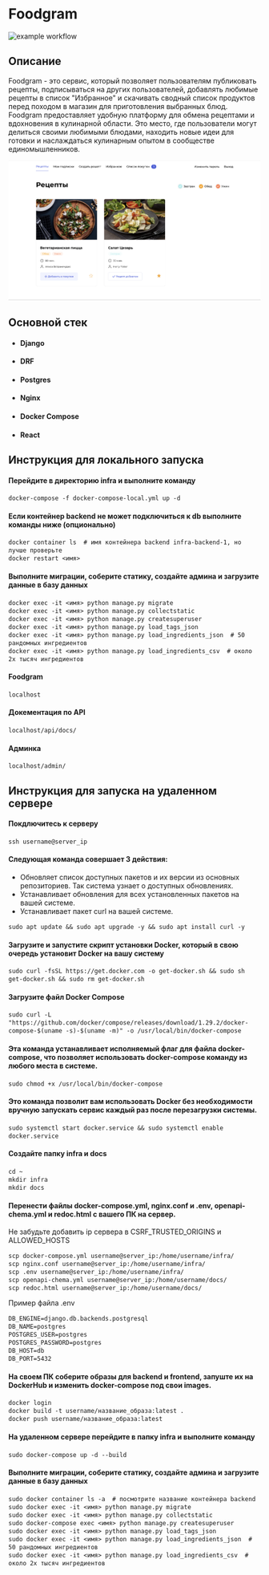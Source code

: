 # Foodgram
![example workflow](https://github.com/nemosanima/foodgram-project-react/actions/workflows/foodgram_workflow.yml/badge.svg)

## Описание

Foodgram - это сервис, который позволяет пользователям публиковать рецепты, подписываться на других пользователей, добавлять любимые рецепты в список "Избранное" и скачивать сводный список продуктов перед походом в магазин для приготовления выбранных блюд. Foodgram предоставляет удобную платформу для обмена рецептами и вдохновения в кулинарной области. Это место, где пользователи могут делиться своими любимыми блюдами, находить новые идеи для готовки и наслаждаться кулинарным опытом в сообществе единомышленников.

![Index](https://github.com/Nemosanima/foodgram-project-react/blob/master/images/index.png)

## Основной стек

- #### Django
- #### DRF
- #### Postgres
- #### Nginx
- #### Docker Compose
- #### React

## Инструкция для локального запуска

#### Перейдите в директорию infra и выполните команду
```
docker-compose -f docker-compose-local.yml up -d
```
#### Если контейнер backend не может подключиться к db выполните команды ниже (опционально)
```
docker container ls  # имя контейнера backend infra-backend-1, но лучше проверьте
docker restart <имя>
```
#### Выполните миграции, соберите статику, создайте админа и загрузите данные в базу данных
```
docker exec -it <имя> python manage.py migrate
docker exec -it <имя> python manage.py collectstatic
docker exec -it <имя> python manage.py createsuperuser
docker exec -it <имя> python manage.py load_tags_json
docker exec -it <имя> python manage.py load_ingredients_json  # 50 рандомных ингредиентов
docker exec -it <имя> python manage.py load_ingredients_csv  # около 2х тысяч ингредиентов
```
#### Foodgram
```
localhost
```
#### Докементация по API
```
localhost/api/docs/
```
#### Админка
```
localhost/admin/
```

## Инструкция для запуска на удаленном сервере

#### Покдлючитесь к серверу
```
ssh username@server_ip
```
#### Следующая команда совершает 3 действия:
- Обновляет список доступных пакетов и их версии из основных репозиториев. Так система узнает о доступных обновлениях.
- Устанавливает обновления для всех установленных пакетов на вашей системе.
- Устанавливает пакет curl на вашей системе.
```
sudo apt update && sudo apt upgrade -y && sudo apt install curl -y
```
#### Загрузите и запустите скрипт установки Docker, который в свою очередь установит Docker на вашу систему
```
sudo curl -fsSL https://get.docker.com -o get-docker.sh && sudo sh get-docker.sh && sudo rm get-docker.sh
```
#### Загрузите файл Docker Compose
```
sudo curl -L "https://github.com/docker/compose/releases/download/1.29.2/docker-compose-$(uname -s)-$(uname -m)" -o /usr/local/bin/docker-compose
```
#### Эта команда устанавливает исполняемый флаг для файла docker-compose, что позволяет использовать docker-compose команду из любого места в системе.
```
sudo chmod +x /usr/local/bin/docker-compose
```
#### Это команда позволит вам использовать Docker без необходимости вручную запускать сервис каждый раз после перезагрузки системы.
```
sudo systemctl start docker.service && sudo systemctl enable docker.service
```
#### Создайте папку infra и docs
```
cd ~
mkdir infra
mkdir docs
```
#### Перенести файлы docker-compose.yml, nginx.conf и .env, openapi-chema.yml и redoc.html с вашего ПК на сервер.
Не забудьте добавить ip сервера в CSRF_TRUSTED_ORIGINS и ALLOWED_HOSTS
```
scp docker-compose.yml username@server_ip:/home/username/infra/
scp nginx.conf username@server_ip:/home/username/infra/
scp .env username@server_ip:/home/username/infra/
scp openapi-chema.yml username@server_ip:/home/username/docs/
scp redoc.html username@server_ip:/home/username/docs/
```
Пример файла .env
```
DB_ENGINE=django.db.backends.postgresql
DB_NAME=postgres
POSTGRES_USER=postgres
POSTGRES_PASSWORD=postgres
DB_HOST=db
DB_PORT=5432
```
#### На своем ПК соберите образы для backend и frontend, запуште их на DockerHub и изменить docker-compose под свои images.
```
docker login
docker build -t username/название_образа:latest .
docker push username/название_образа:latest
```
#### На удаленном сервере перейдите в папку infra и выполните команду
```
sudo docker-compose up -d --build
```
####  Выполните миграции, соберите статику, создайте админа и загрузите данные в базу данных

```
sudo docker container ls -a  # посмотрите название контейнера backend
sudo docker exec -it <имя> python manage.py migrate
sudo docker exec -it <имя> python manage.py collectstatic
sudo docker-compose exec <имя> python manage.py createsuperuser
sudo docker exec -it <имя> python manage.py load_tags_json
sudo docker exec -it <имя> python manage.py load_ingredients_json  # 50 рандомных ингредиентов
sudo docker exec -it <имя> python manage.py load_ingredients_csv  # около 2х тысяч ингредиентов
```
